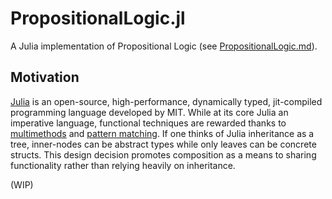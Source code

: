 # PropositionalLogic.jl

A Julia implementation of Propositional Logic (see [PropositionalLogic.md](https://github.com/aidanjbailey/PropositionalLogic.jl/blob/master/PropositionalLogic.md)).

## Motivation

[Julia](https://julialang.org/) is an open-source, high-performance, dynamically typed, jit-compiled programming language developed by MIT.
While at its core Julia an imperative language, functional techniques are rewarded thanks to 
[multimethods](https://en.wikipedia.org/wiki/Multiple_dispatch) and [pattern matching](https://en.wikipedia.org/wiki/Pattern_matching).
If one thinks of Julia inheritance as a tree, inner-nodes can be abstract types while only leaves can be concrete structs.
This design decision promotes composition as a means to sharing functionality rather than relying heavily on inheritance.

(WIP)
